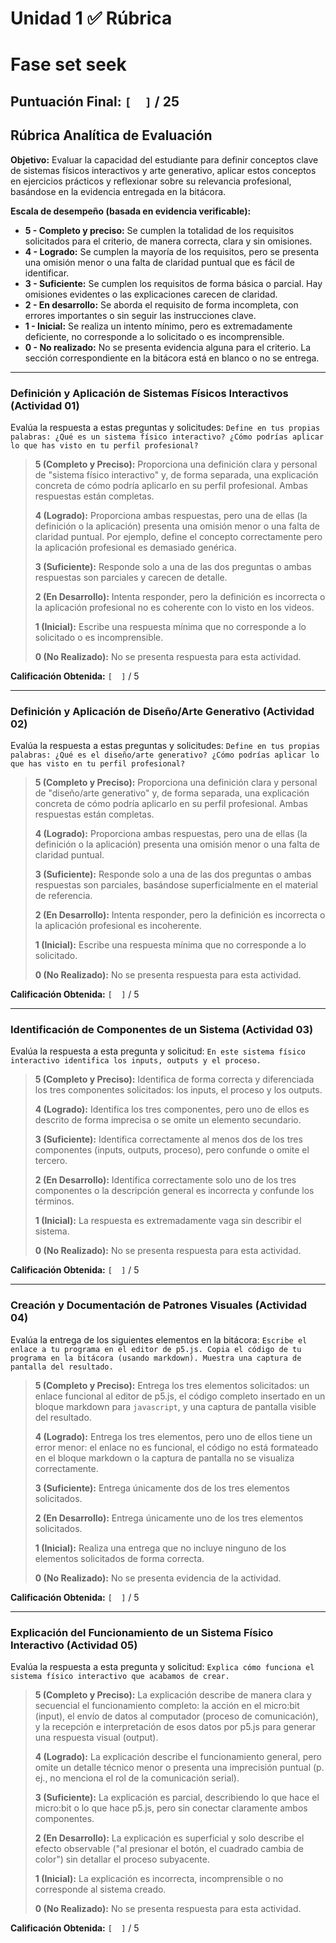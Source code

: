 # Unidad 1 ✅ Rúbrica

# Fase set seek

## **Puntuación Final:** `[  ]` / 25

## Rúbrica Analítica de Evaluación

**Objetivo:** Evaluar la capacidad del estudiante para definir conceptos clave de sistemas físicos interactivos y arte generativo, aplicar estos conceptos en ejercicios prácticos y reflexionar sobre su relevancia profesional, basándose en la evidencia entregada en la bitácora.

**Escala de desempeño (basada en evidencia verificable):**

*   **5 - Completo y preciso:** Se cumplen la totalidad de los requisitos solicitados para el criterio, de manera correcta, clara y sin omisiones.
*   **4 - Logrado:** Se cumplen la mayoría de los requisitos, pero se presenta una omisión menor o una falta de claridad puntual que es fácil de identificar.
*   **3 - Suficiente:** Se cumplen los requisitos de forma básica o parcial. Hay omisiones evidentes o las explicaciones carecen de claridad.
*   **2 - En desarrollo:** Se aborda el requisito de forma incompleta, con errores importantes o sin seguir las instrucciones clave.
*   **1 - Inicial:** Se realiza un intento mínimo, pero es extremadamente deficiente, no corresponde a lo solicitado o es incomprensible.
*   **0 - No realizado:** No se presenta evidencia alguna para el criterio. La sección correspondiente en la bitácora está en blanco o no se entrega.

---

### Definición y Aplicación de Sistemas Físicos Interactivos (Actividad 01)

Evalúa la respuesta a estas preguntas y solicitudes: `Define en tus propias palabras: ¿Qué es un sistema físico interactivo? ¿Cómo podrías aplicar lo que has visto en tu perfil profesional?`

> **5 (Completo y Preciso):** Proporciona una definición clara y personal de "sistema físico interactivo" y, de forma separada, una explicación concreta de cómo podría aplicarlo en su perfil profesional. Ambas respuestas están completas.
>
> **4 (Logrado):** Proporciona ambas respuestas, pero una de ellas (la definición o la aplicación) presenta una omisión menor o una falta de claridad puntual. Por ejemplo, define el concepto correctamente pero la aplicación profesional es demasiado genérica.
>
> **3 (Suficiente):** Responde solo a una de las dos preguntas o ambas respuestas son parciales y carecen de detalle.
>
> **2 (En Desarrollo):** Intenta responder, pero la definición es incorrecta o la aplicación profesional no es coherente con lo visto en los videos.
>
> **1 (Inicial):** Escribe una respuesta mínima que no corresponde a lo solicitado o es incomprensible.
>
> **0 (No Realizado):** No se presenta respuesta para esta actividad.

**Calificación Obtenida:** `[  ]` / 5

---

### Definición y Aplicación de Diseño/Arte Generativo (Actividad 02)

Evalúa la respuesta a estas preguntas y solicitudes: `Define en tus propias palabras: ¿Qué es el diseño/arte generativo? ¿Cómo podrías aplicar lo que has visto en tu perfil profesional?`

> **5 (Completo y Preciso):** Proporciona una definición clara y personal de "diseño/arte generativo" y, de forma separada, una explicación concreta de cómo podría aplicarlo en su perfil profesional. Ambas respuestas están completas.
>
> **4 (Logrado):** Proporciona ambas respuestas, pero una de ellas (la definición o la aplicación) presenta una omisión menor o una falta de claridad puntual.
>
> **3 (Suficiente):** Responde solo a una de las dos preguntas o ambas respuestas son parciales, basándose superficialmente en el material de referencia.
>
> **2 (En Desarrollo):** Intenta responder, pero la definición es incorrecta o la aplicación profesional es incoherente.
>
> **1 (Inicial):** Escribe una respuesta mínima que no corresponde a lo solicitado.
>
> **0 (No Realizado):** No se presenta respuesta para esta actividad.

**Calificación Obtenida:** `[  ]` / 5

---

### Identificación de Componentes de un Sistema (Actividad 03)

Evalúa la respuesta a esta pregunta y solicitud: `En este sistema físico interactivo identifica los inputs, outputs y el proceso.`

> **5 (Completo y Preciso):** Identifica de forma correcta y diferenciada los tres componentes solicitados: los inputs, el proceso y los outputs.
>
> **4 (Logrado):** Identifica los tres componentes, pero uno de ellos es descrito de forma imprecisa o se omite un elemento secundario.
>
> **3 (Suficiente):** Identifica correctamente al menos dos de los tres componentes (inputs, outputs, proceso), pero confunde o omite el tercero.
>
> **2 (En Desarrollo):** Identifica correctamente solo uno de los tres componentes o la descripción general es incorrecta y confunde los términos.
>
> **1 (Inicial):** La respuesta es extremadamente vaga sin describir el sistema.
>
> **0 (No Realizado):** No se presenta respuesta para esta actividad.

**Calificación Obtenida:** `[  ]` / 5

---

### Creación y Documentación de Patrones Visuales (Actividad 04)

Evalúa la entrega de los siguientes elementos en la bitácora: `Escribe el enlace a tu programa en el editor de p5.js. Copia el código de tu programa en la bitácora (usando markdown). Muestra una captura de pantalla del resultado.`

> **5 (Completo y Preciso):** Entrega los tres elementos solicitados: un enlace funcional al editor de p5.js, el código completo insertado en un bloque markdown para `javascript`, y una captura de pantalla visible del resultado.
>
> **4 (Logrado):** Entrega los tres elementos, pero uno de ellos tiene un error menor: el enlace no es funcional, el código no está formateado en el bloque markdown o la captura de pantalla no se visualiza correctamente.
>
> **3 (Suficiente):** Entrega únicamente dos de los tres elementos solicitados.
>
> **2 (En Desarrollo):** Entrega únicamente uno de los tres elementos solicitados.
>
> **1 (Inicial):** Realiza una entrega que no incluye ninguno de los elementos solicitados de forma correcta.
>
> **0 (No Realizado):** No se presenta evidencia de la actividad.

**Calificación Obtenida:** `[  ]` / 5

---

### Explicación del Funcionamiento de un Sistema Físico Interactivo (Actividad 05)

Evalúa la respuesta a esta pregunta y solicitud: `Explica cómo funciona el sistema físico interactivo que acabamos de crear.`

> **5 (Completo y Preciso):** La explicación describe de manera clara y secuencial el funcionamiento completo: la acción en el micro:bit (input), el envío de datos al computador (proceso de comunicación), y la recepción e interpretación de esos datos por p5.js para generar una respuesta visual (output).
>
> **4 (Logrado):** La explicación describe el funcionamiento general, pero omite un detalle técnico menor o presenta una imprecisión puntual (p. ej., no menciona el rol de la comunicación serial).
>
> **3 (Suficiente):** La explicación es parcial, describiendo lo que hace el micro:bit o lo que hace p5.js, pero sin conectar claramente ambos componentes.
>
> **2 (En Desarrollo):** La explicación es superficial y solo describe el efecto observable ("al presionar el botón, el cuadrado cambia de color") sin detallar el proceso subyacente.
>
> **1 (Inicial):** La explicación es incorrecta, incomprensible o no corresponde al sistema creado.
>
> **0 (No Realizado):** No se presenta respuesta para esta actividad.

**Calificación Obtenida:** `[  ]` / 5

